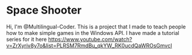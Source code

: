 # Space Shooter
Hi, I'm @Multilingual-Coder.
This is a project that I made to teach people how to make 
simple games in the Windows API. I have made a tutorial series 
for it here https://www.youtube.com/watch?v=ZrXyriv8y7o&list=PLRSM7RmdBu_qkYW_RK0ucdQaWROsGmvcI
